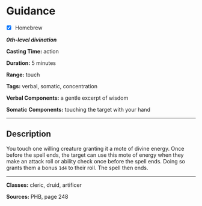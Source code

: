 # Guidance

- [x] Homebrew

***0th-level divination***

**Casting Time:** action

**Duration:** 5 minutes

**Range:** touch

**Tags:** verbal, somatic, concentration

**Verbal Components:** a gentle excerpt of wisdom

**Somatic Components:** touching the target with your hand

---

## Description
You touch one willing creature granting it a mote of divine energy. Once before the spell ends, the target can use this mote of energy when they make an attack roll or ability check once before the spell ends. Doing so grants them a bonus `1d4` to their roll. The spell then ends.

---

**Classes:** cleric, druid, artificer

**Sources:** PHB, page 248
